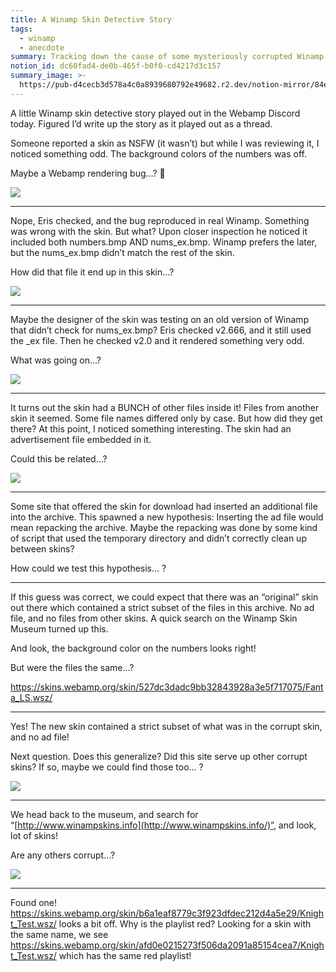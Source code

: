 ```yaml
---
title: A Winamp Skin Detective Story
tags:
  - winamp
  - anecdote
summary: Tracking down the cause of some mysteriously corrupted Winamp skins
notion_id: dc60fad4-de0b-465f-b0f0-cd4217d3c157
summary_image: >-
  https://pub-d4cecb3d578a4c0a8939680792e49682.r2.dev/notion-mirror/84ebb48c-616a-4f51-ae9a-991a4e0a7e9b/fa0ff4b2-ba0e-41f8-af03-a14453041eb7/Screenshot_2023-08-04_at_8.03.39_PM.png
---
```

A little Winamp skin detective story played out in the Webamp Discord today. Figured I’d write up the story as it played out as a thread.

Someone reported a skin as NSFW (it wasn’t) but while I was reviewing it, I noticed something odd. The background colors of the numbers was off.

Maybe a Webamp rendering bug…? 🧵

![](https://pub-d4cecb3d578a4c0a8939680792e49682.r2.dev/notion-mirror/84ebb48c-616a-4f51-ae9a-991a4e0a7e9b/fa0ff4b2-ba0e-41f8-af03-a14453041eb7/Screenshot_2023-08-04_at_8.03.39_PM.png)

---

Nope, Eris checked, and the bug reproduced in real Winamp. Something was wrong with the skin. But what? Upon closer inspection he noticed it included both numbers.bmp AND nums\_ex.bmp. Winamp prefers the later, but the nums\_ex.bmp didn’t match the rest of the skin.

How did that file it end up in this skin…?

![](https://pub-d4cecb3d578a4c0a8939680792e49682.r2.dev/notion-mirror/84ebb48c-616a-4f51-ae9a-991a4e0a7e9b/1b6b24f6-efc6-455c-8c97-b6ce36302e9a/Screenshot_2023-08-04_at_8.05.23_PM.png)

---

Maybe the designer of the skin was testing on an old version of Winamp that didn’t check for nums\_ex.bmp? Eris checked v2.666, and it still used the \_ex file. Then he checked v2.0 and it rendered something very odd.

What was going on…?

![](https://pub-d4cecb3d578a4c0a8939680792e49682.r2.dev/notion-mirror/84ebb48c-616a-4f51-ae9a-991a4e0a7e9b/0caee1b4-1614-4c69-891f-a6b6ecdef856/Untitled.png)

---

It turns out the skin had a BUNCH of other files inside it! Files from another skin it seemed. Some file names differed only by case. But how did they get there? At this point, I noticed something interesting. The skin had an advertisement file embedded in it.

Could this be related…?

![](https://pub-d4cecb3d578a4c0a8939680792e49682.r2.dev/notion-mirror/84ebb48c-616a-4f51-ae9a-991a4e0a7e9b/3244f9a3-c0c4-4baf-b209-cf444db0e336/Screenshot_2023-08-04_at_7.51.04_PM.png)

---

Some site that offered the skin for download had inserted an additional file into the archive. This spawned a new hypothesis: Inserting the ad file would mean repacking the archive. Maybe the repacking was done by some kind of script that used the temporary directory and didn’t correctly clean up between skins?

How could we test this hypothesis… ?

---

If this guess was correct, we could expect that there was an “original” skin out there which contained a strict subset of the files in this archive. No ad file, and no files from other skins. A quick search on the Winamp Skin Museum turned up this.

And look, the background color on the numbers looks right!

But were the files the same…?

<https://skins.webamp.org/skin/527dc3dadc9bb32843928a3e5f717075/Fanta_LS.wsz/>

---

Yes! The new skin contained a strict subset of what was in the corrupt skin, and no ad file!

Next question. Does this generalize? Did this site serve up other corrupt skins? If so, maybe we could find those too… ?

![](https://pub-d4cecb3d578a4c0a8939680792e49682.r2.dev/notion-mirror/84ebb48c-616a-4f51-ae9a-991a4e0a7e9b/cd0d9f70-a22f-450d-a694-1dc954c2b2e8/Screenshot_2023-08-04_at_5.04.57_PM.png)

---

We head back to the museum, and search for “[http://www.winampskins.info](http://www.winampskins.info/)”, and look, lot of skins!

Are any others corrupt…?

![](https://pub-d4cecb3d578a4c0a8939680792e49682.r2.dev/notion-mirror/84ebb48c-616a-4f51-ae9a-991a4e0a7e9b/c4096643-28d6-45d6-a027-264aee7038ec/Screenshot_2023-08-04_at_8.17.33_PM.png)

---

Found one! <https://skins.webamp.org/skin/b6a1eaf8779c3f923dfdec212d4a5e29/Knight_Test.wsz/> looks a bit off. Why is the playlist red? Looking for a skin with the same name, we see <https://skins.webamp.org/skin/afd0e0215273f506da2091a85154cea7/Knight_Test.wsz/> which has the same red playlist!
